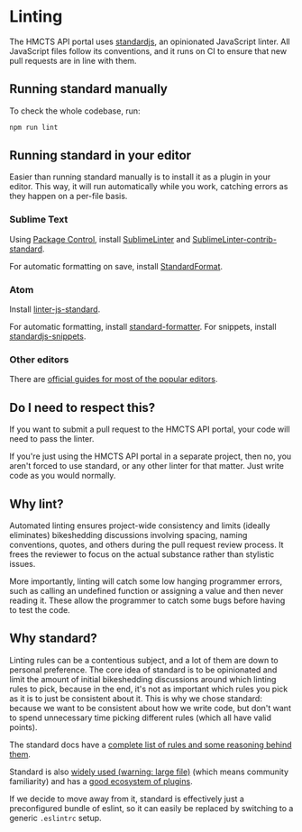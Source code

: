 # Linting

The HMCTS API portal uses [standardjs](http://standardjs.com/), an opinionated JavaScript linter. All JavaScript files follow its conventions, and it runs on CI to ensure that new pull requests are in line with them.

## Running standard manually

To check the whole codebase, run:

```bash
npm run lint
```

## Running standard in your editor

Easier than running standard manually is to install it as a plugin in your editor. This way, it will run automatically while you work, catching errors as they happen on a per-file basis.

### Sublime Text

Using [Package Control](https://packagecontrol.io/), install [SublimeLinter](http://www.sublimelinter.com/en/latest/) and [SublimeLinter-contrib-standard](https://packagecontrol.io/packages/SublimeLinter-contrib-standard).

For automatic formatting on save, install [StandardFormat](https://packagecontrol.io/packages/StandardFormat).

### Atom

Install [linter-js-standard](https://atom.io/packages/linter-js-standard).

For automatic formatting, install [standard-formatter](https://atom.io/packages/standard-formatter). For snippets, install [standardjs-snippets](https://atom.io/packages/standardjs-snippets).

### Other editors

There are [official guides for most of the popular editors](http://standardjs.com/index.html#text-editor-plugins).

## Do I need to respect this?

If you want to submit a pull request to the HMCTS API portal, your code will need to pass the linter.

If you're just using the HMCTS API portal in a separate project, then no, you aren't forced to use standard, or any other linter for that matter. Just write code as you would normally.

## Why lint?

Automated linting ensures project-wide consistency and limits (ideally eliminates) bikeshedding discussions involving spacing, naming conventions, quotes, and others during the pull request review process. It frees the reviewer to focus on the actual substance rather than stylistic issues.

More importantly, linting will catch some low hanging programmer errors, such as calling an undefined function or assigning a value and then never reading it. These allow the programmer to catch some bugs before having to test the code.

## Why standard?

Linting rules can be a contentious subject, and a lot of them are down to personal preference. The core idea of standard is to be opinionated and limit the amount of initial bikeshedding discussions around which linting rules to pick, because in the end, it's not as important which rules you pick as it is to just be consistent about it. This is why we chose standard: because we want to be consistent about how we write code, but don't want to spend unnecessary time picking different rules (which all have valid points).

The standard docs have a [complete list of rules and some reasoning behind them](http://standardjs.com/rules.html).

Standard is also [widely used (warning: large file)](https://github.com/feross/standard-packages/blob/master/all.json) (which means community familiarity) and has a [good ecosystem of plugins](http://standardjs.com/awesome.html).

If we decide to move away from it, standard is effectively just a preconfigured bundle of eslint, so it can easily be replaced by switching to a generic `.eslintrc` setup.
